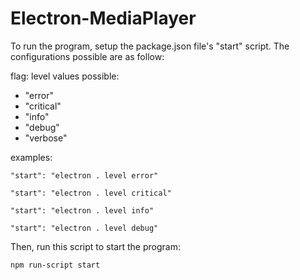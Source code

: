 # Electron-MediaPlayer

To run the program, setup the package.json file's "start" script. The configurations possible are as follow:

flag: level
values possible:
- "error"
- "critical"
- "info"
- "debug"
- "verbose"

examples: 

    "start": "electron . level error"

    "start": "electron . level critical"

    "start": "electron . level info"

    "start": "electron . level debug"


Then, run this script to start the program: 

    npm run-script start    
